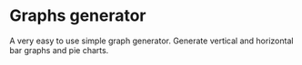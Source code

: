Graphs generator
======

A very easy to use simple graph generator. Generate vertical and horizontal bar graphs and pie charts.
